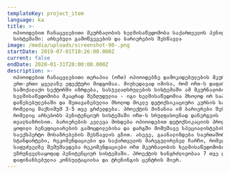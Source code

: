 ```yaml
---
templateKey: project_item
language: ka
title: >-
  ოპიოიდებით ჩანაცვლებითი მკურნალობის ხელმისაწვდომობა საქართველოს პენიტენციურ
  სისტემაში: არსებული გამოწვევების და ბარიერების შესწავლა
image: /media/uploads/screenshot-90-.png
startDate: 2019-07-01T10:26:00.000Z
current: false
endDate: 2020-01-31T20:00:00.000Z
description: >-
  ოპიოიდებით ჩანაცვლებითი თერაპია (ოჩთ) ოპიოიდებზე დამოკიდებულების მკურნალობის
  ერთ-ერთი ყველაზე ეფექტური მიდგომაა. მიუხედავად იმისა, რომ ოჩთ-ს დაფარვა
  სამოქალაქო სექტორში იზრდება, სასჯელაღსრულების სისტემაში ამ მკურნალობის
  ხელმისაწვდომობა მკაცრად შეზღუდულია - იგი ხელმისაწვდომია მხოლოდ ორ საპატიმრო
  დაწესებულებაში და შეთავაზებულია მხოლოდ მოკლე დეტოქსიკაციური კურსის სახით,
  რომელიც მაქსიმუმ 3-5 თვე გრძელდება. პროექტის მიზანია იმ ბარიერები შესწავლა,
  რომელიც არსებობს პენიტენციურ სისტემაში ოჩთ-ს სრულფასოვნად დანერგვის
  თვალსაზრისით. ბარიერების კვლევა მოხდება ოპიოიდებით დეტოქსიკაციის პროგრამის
  ყოფილი ბენეფიციარების გამოცდილებისა და დარგში მომუშავე სპეციალისტების
  საექსპერტო მოსაზრებების შესწავლის გზით. ასევე, გაანალიზდება საერთაშორისო
  სტანდარტები, რეკომენდაციები და საქართველოს მარეგულირებელ ჩარჩო, რომელთა
  საფუძველზე შემუშავდება რეკომენდაციები ოჩთ მკურნალობის ხელმისაწვდომობის
  უზრუნველსაყოფად პენიტენციურ სისტემაში. პროექტის ხანგრძლივობაა 7 თვე და
  დაფინანსებულია კონსულტაციისა და ტრენინგის ცენტრის მიერ.
---
```


